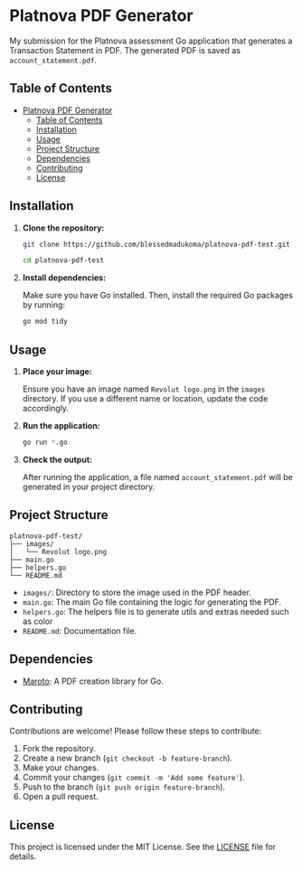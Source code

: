 
# Platnova PDF Generator

My submission for the Platnova assessment Go application that generates a Transaction Statement in PDF. The generated PDF is saved as `account_statement.pdf`.

## Table of Contents

- [Platnova PDF Generator](#platnova-pdf-generator)
  - [Table of Contents](#table-of-contents)
  - [Installation](#installation)
  - [Usage](#usage)
  - [Project Structure](#project-structure)
  - [Dependencies](#dependencies)
  - [Contributing](#contributing)
  - [License](#license)

## Installation

1. **Clone the repository:**

    ```sh
    git clone https://github.com/blessedmadukoma/platnova-pdf-test.git

    cd platnova-pdf-test
    ```

2. **Install dependencies:**

    Make sure you have Go installed. Then, install the required Go packages by running:

    ```sh
    go mod tidy
    ```

## Usage

1. **Place your image:**

    Ensure you have an image named `Revolut logo.png` in the `images` directory. If you use a different name or location, update the code accordingly.

2. **Run the application:**

    ```sh
    go run *.go
    ```

3. **Check the output:**

    After running the application, a file named `account_statement.pdf` will be generated in your project directory.

## Project Structure

```
platnova-pdf-test/
├── images/
│   └── Revolut logo.png
├── main.go
├── helpers.go
└── README.md
```

- `images/`: Directory to store the image used in the PDF header.
- `main.go`: The main Go file containing the logic for generating the PDF.
- `helpers.go`: The helpers file is to generate utils and extras needed such as color
- `README.md`: Documentation file.

## Dependencies

- [Maroto](https://github.com/johnfercher/maroto): A PDF creation library for Go.

## Contributing

Contributions are welcome! Please follow these steps to contribute:

1. Fork the repository.
2. Create a new branch (`git checkout -b feature-branch`).
3. Make your changes.
4. Commit your changes (`git commit -m 'Add some feature'`).
5. Push to the branch (`git push origin feature-branch`).
6. Open a pull request.

## License

This project is licensed under the MIT License. See the [LICENSE](LICENSE) file for details.